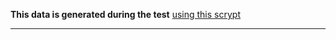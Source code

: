 **This data is generated during the test** [using this scrypt]()
________________________________________________________________
